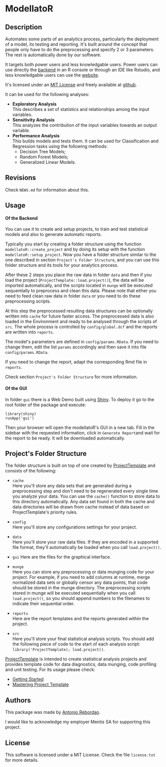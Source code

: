 # ModellatoR

## Description

Automates some parts of an analytics process, particularly the 
deployment of a model, its testing and reporting. It's built around 
the concept that people only have to do the preprocessing and specify 
2 or 3 parameters. The rest is automatically done by our software.

It targets both power users and less knowledgable users. Power users can use 
directly the [backend](https://github.com/rebordao/modellatoR) in an R console 
or through an IDE like Rstudio, and less knowledgable users can use the 
[website](https://github.com/rebordao/modellatoR).

It's licensed under an [MIT License](http://opensource.org/licenses/MIT) and 
freely available at [github](https://github.com/rebordao/modellatoR).

It can be used for the following analyses:

- **Exploratory Analysis**  
  This describes a set of statistics and relationships among the input 
  variables.
- **Sensitivity Analysis**  
  This analyzes the contribution of the input variables towards an output 
  variable.
- **Performance Analysis**  
  This builds models and tests them. It can be used for Classification 
  and Regression tasks using the following methods:  
    - Decision Tree Models;  
    - Random Forest Models;  
    - Generalized Linear Models.

## Revisions

Check `NEWS.md` for information about this.

## Usage

#### Of the Backend

You can use it to create and setup projects, to train and test statistical 
models and also to generate automatic reports.

Typically you start by creating a folder structure using the function 
`modellatoR::create_project` and by doing its setup with the function 
`modellatoR::setup_project`. Now you have a folder structure similar to 
the one described in section `Project's Folder Structure`, and you can 
use this folder structure and its tools for your analytics process.

After these 2 steps you place the raw data in folder `data` and then if you 
load the project (`ProjectTemplate::load.project()`), the data will be 
imported automatically, and the scripts located in `munge` will be executed 
sequentially to preprocess and clean this data. Please note that either you
need to feed clean raw data in folder `data` or you need to do these 
preprocessing scripts. 

At this step the preprocessed resulting data structures can be optionally 
written into `cache` for future faster access. The preprocessed data is 
also loaded in the Environment and ready to be analysed through the 
scripts of `src`. The whole process is controlled by `config/global.dcf` 
and the reports are written into `reports`. 

The model's parameters are defined in `config/params.RData`. If you need to 
change them, edit the list `params` accordingly and then save it into 
file `config/params.RData`. 

If you need to change the report, adapt the corresponding Rmd file in `reports`.

Check section `Project's Folder Structure` for more information.

#### Of the GUI

In folder `gui` there is a Web Demo built using 
[Shiny](http://shiny.rstudio.com/). To deploy it go to the root folder of the 
package and execute:

```
library(shiny)
runApp('gui')
```

Then your browser will open the modellatoR's GUI in a new tab. Fill in the 
sidebar with the requested information, click in `Generate Report`and wait 
for the report to be ready. It will be downloaded automatically.

## Project's Folder Structure

The folder structure is built on top of one created by 
[ProjectTemplate](http://projecttemplate.net/) and consists of the following:

- `cache`  
Here you'll store any data sets that are generated during a preprocessing 
step and don't need to be regenerated every single time you analyze your data. 
You can use the `cache()` function to store data to this directory 
automatically. Any data set found in both the cache and data directories will 
be drawn from cache instead of data based on ProjectTemplate's priority rules.

- `config`  
Here you'll store any configurations settings for your project.

- `data`  
Here you'll store your raw data files. If they are encoded in a supported 
file format, they'll automatically be loaded when you call `load.project()`.

- `gui`
Here are the files for the graphical interface.

- `munge`  
Here you can store any preprocessing or data munging code for your project. 
For example, if you need to add columns at runtime, merge normalized data 
sets or globally censor any data points, that code should be stored in the 
munge directory. The preprocessing scripts stored in munge will be executed 
sequentially when you call `load.project()`, so you should append numbers 
to the filenames to indicate their sequential order.

- `reports`  
Here are the report templates and the reports generated within the project.

- `src`  
Here you'll store your final statistical analysis scripts. You should add 
the following piece of code to the start of each analysis script: 
`library('ProjectTemplate); load.project()`.

[ProjectTemplate](http://projecttemplate.net/) is intended to create 
statistical analysis projects and provides template code for data 
diagnostics, data munging, code profiling and unit testing. For its 
usage please check:  
- [Getting Started](http://projecttemplate.net/getting_started.html)  
- [Mastering Project Template](http://projecttemplate.net/mastering.html)

## Authors

This package was made by [Antonio Rebordao](https://www.linkedin.com/in/rebordao).

I would like to acknowledge my employer Mentis SA for supporting this project.

## License

This software is licensed under a MIT License. Check the file `license.txt` 
for more details.
